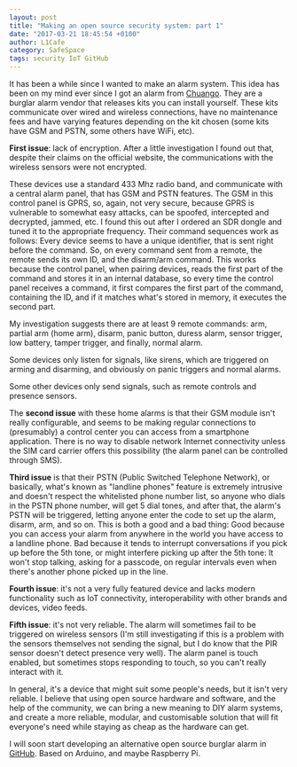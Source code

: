 ```yaml
---
layout: post
title: "Making an open source security system: part 1"
date: "2017-03-21 18:45:54 +0100"
author: L1Cafe
category: SafeSpace
tags: security IoT GitHub
---
```


It has been a while since I wanted to make an alarm system. This idea has been on my mind ever since I got an alarm from [Chuango](http://www.chuango.com/english/). They are a burglar alarm vendor that releases kits you can install yourself. These kits communicate over wired and wireless connections, have no maintenance fees and have varying features depending on the kit chosen (some kits have GSM and PSTN, some others have WiFi, etc).

**First issue**: lack of encryption. After a little investigation I found out that, despite their claims on the official website, the communications with the wireless sensors were not encrypted.

These devices use a standard 433 Mhz radio band, and communicate with a central alarm panel, that has GSM and PSTN features. The GSM in this control panel is GPRS, so, again, not very secure, because GPRS is vulnerable to somewhat easy attacks, can be spoofed, intercepted and decrypted, jammed, etc. I found this out after I ordered an SDR dongle and tuned it to the appropriate frequency. Their command sequences work as follows: Every device seems to have a unique identifier, that is sent right before the command. So, on every command sent from a remote, the remote sends its own ID, and the disarm/arm command. This works because the control panel, when pairing devices, reads the first part of the command and stores it in an internal database, so every time the control panel receives a command, it first compares the first part of the command, containing the ID, and if it matches what's stored in memory, it executes the second part.

My investigation suggests there are at least 9 remote commands: arm, partial arm (home arm), disarm, panic button, duress alarm, sensor trigger, low battery, tamper trigger, and finally, normal alarm.

Some devices only listen for signals, like sirens, which are triggered on arming and disarming, and obviously on panic triggers and normal alarms.

Some other devices only send signals, such as remote controls and presence sensors.

The **second issue** with these home alarms is that their GSM module isn't really configurable, and seems to be making regular connections to (presumably) a control center you can access from a smartphone application. There is no way to disable network Internet connectivity unless the SIM card carrier offers this possibility (the alarm panel can be controlled through SMS).

**Third issue** is that their PSTN (Public Switched Telephone Network), or basically, what's known as "landline phones" feature is extremely intrusive and doesn't respect the whitelisted phone number list, so anyone who dials in the PSTN phone number, will get 5 dial tones, and after that, the alarm's PSTN will be triggered, letting anyone enter the code to set up the alarm, disarm, arm, and so on. This is both a good and a bad thing: Good because you can access your alarm from anywhere in the world you have access to a landline phone. Bad because it tends to interrupt conversations if you pick up before the 5th tone, or might interfere picking up after the 5th tone: It won't stop talking, asking for a passcode, on regular intervals even when there's another phone picked up in the line.

**Fourth issue**: it's not a very fully featured device and lacks modern functionality such as IoT connectivity, interoperability with other brands and devices, video feeds.

**Fifth issue**: it's not very reliable. The alarm will sometimes fail to be triggered on wireless sensors (I'm still investigating if this is a problem with the sensors themselves not sending the signal, but I do know that the PIR sensor doesn't detect presence very well). The alarm panel is touch enabled, but sometimes stops responding to touch, so you can't really interact with it.

In general, it's a device that might suit some people's needs, but it isn't very reliable. I believe that using open source hardware and software, and the help of the community, we can bring a new meaning to DIY alarm systems, and create a more reliable, modular, and customisable solution that will fit everyone's need while staying as cheap as the hardware can get.

I will soon start developing an alternative open source burglar alarm in [GitHub](https://github.com/L1Cafe/SafeSpace). Based on Arduino, and maybe Raspberry Pi.
